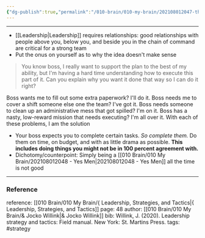 ```yaml
---
{"dg-publish":true,"permalink":"/010-brain/010-my-brain/202108012047-the-power-of-relationships/","created":"2021-08-01T20:47:15.000-04:00","updated":"2025-03-21T17:35:40.000-04:00"}
---
```


---

-   [[Leadership\|Leadership]] requires relationships: good relationships with people above you, below you, and beside you in the chain of command are critical for a strong team
-   Put the onus on yourself as to why the idea doesn't make sense

> You know boss, I really want to support the plan to the best of my ability, but I'm having a hard time understanding how to execute this part of it. Can you explain why you want it done that way so I can do it right?

Boss wants me to fill out some extra paperwork? I'll do it. Boss needs me to cover a shift someone else one the team? I've got it. Boss needs someone to clean up an administrative mess that got spilled? I'm on it. Boss has a nasty, low-reward mission that needs executing? I'm all over it. With each of these problems, I am the solution

-   Your boss expects you to complete certain tasks. _So complete them._ Do them on time, on budget, and with as little drama as possible. **This includes doing things you might not be in 100 percent agreement with.**
-   Dichotomy/counterpoint: Simply being a [[010 Brain/010 My Brain/202108012048 - Yes Men\|202108012048 - Yes Men]] all the time is not good

---

### Reference
reference: [[010 Brain/010 My Brain/{ Leadership, Strategies, and Tactics\|{ Leadership, Strategies, and Tactics]]
page: 48
author: [[010 Brain/010 My Brain/& Jocko Willink\|& Jocko Willink]]
bib: Willink, J. (2020). Leadership strategy and tactics: Field manual. New York: St. Martins Press.
tags: #strategy 